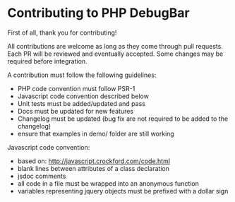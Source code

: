 # Contributing to PHP DebugBar

First of all, thank you for contributing!

All contributions are welcome as long as they come through pull requests.
Each PR will be reviewed and eventually accepted. Some changes may be required before integration.

A contribution must follow the following guidelines:

 - PHP code convention must follow PSR-1
 - Javascript code convention described below
 - Unit tests must be added/updated and pass
 - Docs must be updated for new features
 - Changelog must be updated (bug fix are not required to be added to the changelog)
 - ensure that examples in demo/ folder are still working

Javascript code convention:

 - based on: http://javascript.crockford.com/code.html
 - blank lines between attributes of a class declaration
 - jsdoc comments
 - all code in a file must be wrapped into an anonymous function
 - variables representing jquery objects must be prefixed with a dollar sign
